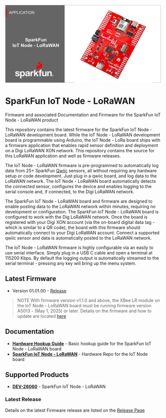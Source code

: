 
![SparkFun IoT Node - LoRaWAN Firmware](assets/img/IoT-Node-LoRaWAN-Banner.jpg "SparkFun IoT Node - LoRaWAN")

# SparkFun IoT Node - LoRaWAN

Firmware and associated Documentation and Firmware for the SparkFun IoT Node - LoRaWAN product

This repository contains the latest firmware for the SparkFun IoT Node - LoRaWAN development board. While the IoT Node - LoRaWAN development board is programmable using Arduino, the IoT Node - LoRa board ships with a firmware application that enables rapid sensor definition and deployment on a Digi LoRaWAN XON network. This repository contains the source for this LoRaWAN application and well as firmware releases.

The IoT Node - LoRaWAN firmware is pre-programmed to automatically log data from 25+ SparkFun [Qwiic](https://www.sparkfun.com/qwiic) sensors, all without requiring any hardware setup or code development. Just plug in a qwiic board, and log data to the LoRaWAN network. The IoT Node - LoRaWAN board automatically detects the connected sensor, configures the device and enables logging to the serial console and, if connected, to the Digi LoRaWAN network.

The SparkFun IoT Node - LoRaWAN board and firmware are designed to enable posting data to the LoRaWAN network within minutes, requiring no development or configuration. The SparkFun IoT Node - LoRaWAN board is configured to work with the Dig LoRaWAN network. Once the board is registered with your Digi XON account (via the on-board digital data tag - which is similar to a QR code), the board with this firmware should automatically connect to your Digi LoRaWAN account. Connect a supported qwiic sensor and data is automatically posted to the LoRaWAN network.

The IoT Node - LoRaWAN firmware is highly configurable via an easily to use serial interface. Simply plug in a USB C cable and open a terminal at 115200 Kbps. By default the logging output is automatically streamed to the serial terminal - pressing any key will bring up the menu system.   

## Latest Firmware

* Version 01.01.00 - [Release](https://github.com/sparkfun/sfe-iot-node-lorawan/releases/tag/v01.01.00)

> NOTE
> With firmware version v1.1.0 and above, the XBee LR module on the IoT Node - LoRaWAN board must be running firmware version A5013 - (May 1, 2025) or later. Details on the firmware and how to update are located [here](https://hub.digi.com/support/products/xbee-studio/?_gl=1*1dnbbi0*_gcl_au*MTY5MDM3NjY5LjE3NDYwNDk1Nzg.*_ga*MjY3MjAwOTM1LjE3NDYwNDk1Nzg.*_ga_RZXDK3PM3B*MTc0NjIyNTE0NC42LjAuMTc0NjIyNTE0NC42MC4wLjE4MzUzMzYzNjg.)

## Documentation

* **[Hardware Hookup Guide](https://docs.sparkfun.com/SparkFun_IoT_Node_LoRaWAN/quick_start/)** - Basic hookup guide for the SparkFun IoT Node - LoRaWAN board
* **[SparkFun IoT Node - LoRaWAN](https://github.com/sparkfun/SparkFun_IoT_Node_LoRaWAN)** - Hardware Repo for the IoT Node board
  
## Supported Products

* **[DEV-26060](https://www.sparkfun.com/products/26060)** - SparkFun IoT Node - LoRaWAN

### Latest Release

Details on the latest Firmware release are listed on the [Release Page](https://github.com/sparkfun/sfe-iot-node-lorawan/releases)